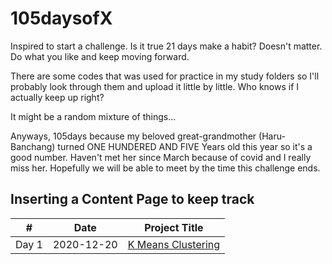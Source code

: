 # 105daysofX
Inspired to start a challenge.
Is it true 21 days make a habit?
Doesn't matter. Do what you like and keep moving forward.

There are some codes that was used for practice in my study folders so I'll 
probably look through them and upload it little by little.
Who knows if I actually keep up right?

It might be a random mixture of things...

Anyways, 105days because my beloved great-grandmother (Haru-Banchang) turned
ONE HUNDERED AND FIVE Years old this year so it's a good number.
Haven't met her since March because of covid and I really miss her.
Hopefully we will be able to meet by the time this challenge ends.

## Inserting a Content Page to keep track
| # | Date | Project Title |
| - | ---- | ------------------- |
| Day 1 | 2020-12-20 | [K Means Clustering](https://github.com/rielau/100daysofX/k-means) |
